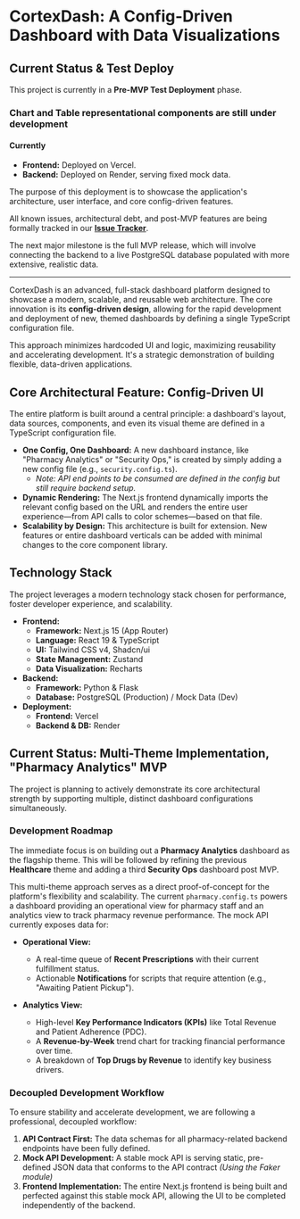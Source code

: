 # CortexDash: A Config-Driven Dashboard with Data Visualizations

## Current Status & Test Deploy

This project is currently in a **Pre-MVP Test Deployment** phase.

### Chart and Table representational components are still under development

#### Currently

- **Frontend:** Deployed on Vercel.
- **Backend:** Deployed on Render, serving fixed mock data.

The purpose of this deployment is to showcase the application's architecture, user interface, and core config-driven features.

All known issues, architectural debt, and post-MVP features are being formally tracked in our [**Issue Tracker**](_docs/ISSUE_TRACKER.md).

The next major milestone is the full MVP release, which will involve connecting the backend to a live PostgreSQL database populated with more extensive, realistic data.

---

CortexDash is an advanced, full-stack dashboard platform designed to showcase a modern, scalable, and reusable web architecture. The core innovation is its **config-driven design**, allowing for the rapid development and deployment of new, themed dashboards by defining a single TypeScript configuration file.

This approach minimizes hardcoded UI and logic, maximizing reusability and accelerating development. It's a strategic demonstration of building flexible, data-driven applications.

## Core Architectural Feature: Config-Driven UI

The entire platform is built around a central principle: a dashboard's layout, data sources, components, and even its visual theme are defined in a TypeScript configuration file.

- **One Config, One Dashboard:** A new dashboard instance, like "Pharmacy Analytics" or "Security Ops," is created by simply adding a new config file (e.g., `security.config.ts`).
  - _Note: API end points to be consumed are defined in the config but still require backend setup._
- **Dynamic Rendering:** The Next.js frontend dynamically imports the relevant config based on the URL and renders the entire user experience—from API calls to color schemes—based on that file.
- **Scalability by Design:** This architecture is built for extension. New features or entire dashboard verticals can be added with minimal changes to the core component library.

## Technology Stack

The project leverages a modern technology stack chosen for performance, foster developer experience, and scalability.

- **Frontend:**
  - **Framework:** Next.js 15 (App Router)
  - **Language:** React 19 & TypeScript
  - **UI:** Tailwind CSS v4, Shadcn/ui
  - **State Management:** Zustand
  - **Data Visualization:** Recharts
- **Backend:**
  - **Framework:** Python & Flask
  - **Database:** PostgreSQL (Production) / Mock Data (Dev)
- **Deployment:**
  - **Frontend:** Vercel
  - **Backend & DB:** Render

## Current Status: Multi-Theme Implementation, "Pharmacy Analytics" MVP

The project is planning to actively demonstrate its core architectural strength by supporting multiple, distinct dashboard configurations simultaneously.

### Development Roadmap

The immediate focus is on building out a **Pharmacy Analytics** dashboard as the flagship theme. This will be followed by refining the previous **Healthcare** theme and adding a third **Security Ops** dashboard post MVP.

This multi-theme approach serves as a direct proof-of-concept for the platform's flexibility and scalability. The current `pharmacy.config.ts` powers a dashboard providing an operational view for pharmacy staff and an analytics view to track pharmacy revenue performance. The mock API currently exposes data for:

- **Operational View:**

  - A real-time queue of **Recent Prescriptions** with their current fulfillment status.
  - Actionable **Notifications** for scripts that require attention (e.g., "Awaiting Patient Pickup").

- **Analytics View:**
  - High-level **Key Performance Indicators (KPIs)** like Total Revenue and Patient Adherence (PDC).
  - A **Revenue-by-Week** trend chart for tracking financial performance over time.
  - A breakdown of **Top Drugs by Revenue** to identify key business drivers.

### Decoupled Development Workflow

To ensure stability and accelerate development, we are following a professional, decoupled workflow:

1. **API Contract First:** The data schemas for all pharmacy-related backend endpoints have been fully defined.
2. **Mock API Development:** A stable mock API is serving static, pre-defined JSON data that conforms to the API contract _(Using the Faker module)_
3. **Frontend Implementation:** The entire Next.js frontend is being built and perfected against this stable mock API, allowing the UI to be completed independently of the backend.
